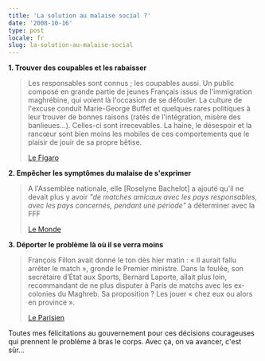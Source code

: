 ```yaml
---
title: 'La solution au malaise social ?'
date: '2008-10-16'
type: post
locale: fr
slug: la-solution-au-malaise-social
---
```


**1\. Trouver des coupables et les rabaisser**

> Les responsables sont connus&nbsp;; les coupables aussi. Un public composé en grande partie de jeunes Français issus de l'immigration maghrébine, qui voient là l'occasion de se défouler. La culture de l'excuse conduit Marie-George Buffet et quelques rares politiques à leur trouver de bonnes raisons (ratés de l'intégration, misère des banlieues…). Celles-ci sont irrecevables. La haine, le désespoir et la rancœur sont bien moins les mobiles de ces comportements que le plaisir de jouir de sa propre bêtise.
>
> [Le Figaro](http://www.lefigaro.fr/debats/2008/10/16/01005-20081016ARTFIG00018-un-match-des-sifflets-et-une-faute-.php)</p>

**2\. Empêcher les symptômes du malaise de s'exprimer**

> A l'Assemblée nationale, elle [Roselyne Bachelot] a ajouté qu'il ne devait plus y avoir _"de matches amicaux avec les pays responsables, avec les pays concernés, pendant une période"_ à déterminer avec la FFF
>
> [Le Monde](http://www.lemonde.fr/sport/article/2008/10/15/marseillaise-sifflee-le-match-aurait-du-etre-interrompu-selon-francois-fillon_1106925_3242.html)

**3\. Déporter le problème là où il se verra moins**

> François Fillon avait donné le ton dès hier matin&nbsp;: «&nbsp;Il aurait fallu arrêter le match&nbsp;», gronde le Premier ministre. Dans la foulée, son secrétaire d’État aux Sports, Bernard Laporte, allait plus loin, recommandant de ne plus disputer à Paris de matchs avec les ex-colonies du Maghreb. Sa proposition&nbsp;? Les jouer «&nbsp;chez eux ou alors en province&nbsp;».
>
> [Le Parisien](http://www.leparisien.fr/une/marseillaise-huee-80-des-francais-choques-16-10-2008-277626.php)

Toutes mes félicitations au gouvernement pour ces décisions courageuses qui prennent le problème à bras le corps. Avec ça, on va avancer, c'est sûr…
